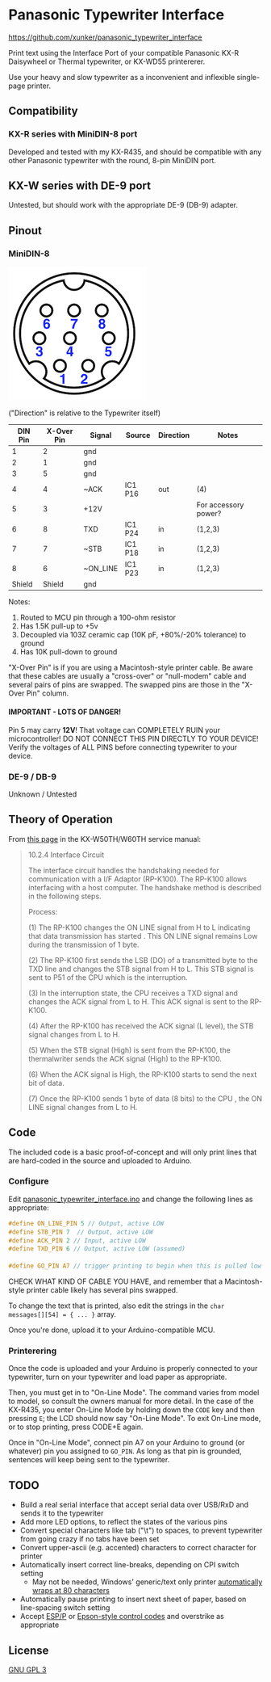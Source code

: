 # Panasonic Typewriter Interface

https://github.com/xunker/panasonic_typewriter_interface

Print text using the Interface Port of your compatible Panasonic KX-R Daisywheel
or Thermal typewriter, or KX-WD55 printererer.

Use your heavy and slow typewriter as a inconvenient and inflexible single-page printer.

## Compatibility

### KX-R series with MiniDIN-8 port

Developed and tested with my KX-R435, and should be compatible with any other
Panasonic typewriter with the round, 8-pin MiniDIN port.

## KX-W series with DE-9 port

Untested, but should work with the appropriate DE-9 (DB-9) adapter.

## Pinout

### MiniDIN-8

![image info](./minidin8.png)

("Direction" is relative to the Typewriter itself)

DIN Pin | X-Over Pin | Signal   | Source  | Direction | Notes
--------|------------|----------|---------|-----------|---------------------
1       |          2 | gnd      |         |           |
2       |          1 | gnd      |         |           |
3       |          5 | gnd      |         |           |
4       |          4 | ~ACK     | IC1 P16 | out       | (4)
5       |          3 | +12V     |         |           | For accessory power?
6       |          8 | TXD      | IC1 P24 | in        | (1,2,3)
7       |          7 | ~STB     | IC1 P18 | in        | (1,2,3)
8       |          6 | ~ON_LINE | IC1 P23 | in        | (1,2,3)
Shield  |     Shield | gnd      |         |           |

Notes:
1. Routed to MCU pin through a 100-ohm resistor
2. Has 1.5K pull-up to +5v
3. Decoupled via 103Z ceramic cap (10K pF, +80%/-20% tolerance) to ground
4. Has 10K pull-down to ground

"X-Over Pin" is if you are using a Macintosh-style printer cable. Be aware that
these cables are usually a "cross-over" or "null-modem" cable and several pairs
of pins are swapped. The swapped pins are those in the "X-Over Pin" column.

#### IMPORTANT - LOTS OF DANGER!

Pin 5 may carry **12V**! That voltage can COMPLETELY RUIN your microcontroller!
DO NOT CONNECT THIS PIN DIRECTLY TO YOUR DEVICE! Verify the voltages of ALL PINS before connecting typewriter to your device.

### DE-9 / DB-9

Unknown / Untested

## Theory of Operation

From [this page](panasonic_rp-k100_interface_circuit) in the KX-W50TH/W60TH
service manual:

> 10.2.4 Interface Circuit
>
> The interface circuit handles the handshaking needed for communication with a
> I/F Adaptor (RP-K100). The RP-K100 allows interfacing with a host computer.
> The handshake method is described in the following steps.
>
> Process:
>
> (1) The RP-K100 changes the ON LINE signal from H to L indicating that data
> transmission has started . This ON LINE signal remains Low during the
> transmission of 1 byte.
>
> (2) The RP-K100 first sends the LSB (DO) of a transmitted byte to the TXD line
> and changes the STB signal from H to L. This STB signal is sent to P51 of the
> CPU which is the interruption.
>
> (3) In the interruption state, the CPU receives a TXD signal and changes the
> ACK signal from L to H. This ACK signal is sent to the RP-K100.
>
> (4) After the RP-K100 has received the ACK signal (L level), the STB signal
> changes from L to H.
>
> (5) When the STB signal (High) is sent from the RP-K100, the thermalwriter
> sends the ACK signal (High) to the RP-K100.
>
> (6) When the ACK signal is High, the RP-K100 starts to send the next bit of
> data.
>
> (7) Once the RP-K100 sends 1 byte of data (8 bits) to the CPU , the ON LINE
> signal changes from L to H.

## Code

The included code is a basic proof-of-concept and will only print lines that are
hard-coded in the source and uploaded to Arduino.

### Configure

Edit [panasonic_typewriter_interface.ino](./panasonic_typewriter_interface.ino)
and change the following lines as appropriate:

```c
#define ON_LINE_PIN 5 // Output, active LOW
#define STB_PIN 7  // Output, active LOW
#define ACK_PIN 2 // Input, active LOW
#define TXD_PIN 6 // Output, active LOW (assumed)

#define GO_PIN A7 // trigger printing to begin when this is pulled low
```

CHECK WHAT KIND OF CABLE YOU HAVE, and remember that a Macintosh-style printer
cable likely has several pins swapped.

To change the text that is printed, also edit the strings in the
`char messages[][54] = { ... }` array.

Once you're done, upload it to your Arduino-compatible MCU.

### Printerering

Once the code is uploaded and your Arduino is properly connected to your
typewriter, turn on your typewriter and load paper as appropriate.

Then, you must get in to "On-Line Mode". The command varies from model to model,
so consult the owners manual for more detail. In the case of the KX-R435, you
enter On-Line Mode by holding down the `CODE` key and then pressing `E`; the LCD
should now say "On-Line Mode". To exit On-Line mode, or to stop printing, press
CODE+E again.

Once in "On-Line Mode", connect pin A7 on your Arduino to ground (or whatever)
pin you assigned to `GO_PIN`. As long as that pin is grounded, sentences will
keep being sent to the typewriter.

## TODO

* Build a real serial interface that accept serial data over USB/RxD and sends
  it to the typewriter
* Add more LED options, to reflect the states of the various pins
* Convert special characters like tab ("\t") to spaces, to prevent typewriter
  from going crazy if no tabs have been set
* Convert upper-ascii (e.g. accented) characters to correct character for
  printer
* Automatically insert correct line-breaks, depending on CPI switch setting
  - May not be needed, Windows' generic/text only printer [automatically wraps
  at 80 characters](https://support.microsoft.com/en-us/topic/printing-wide-carriage-with-generic-text-only-print-driver-3bdb3c49-abdd-597d-6416-5d460efab182)
* Automatically pause printing to insert next sheet of paper, based on
  line-spacing switch setting
* Accept [ESP/P](https://en.wikipedia.org/wiki/ESC/P) or
  [Epson-style control codes](https://stackoverflow.com/questions/6025191/what-characters-do-you-send-to-a-generic-text-only-printer-to-print-bolded-and)
  and overstrike as appropriate

## License

[GNU GPL 3](LICENSE)